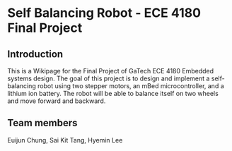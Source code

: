 # Self Balancing Robot - ECE 4180 Final Project
## Introduction 
This is a Wikipage for the Final Project of GaTech ECE 4180 Embedded systems design.
The goal of this project is to design and implement a self-balancing robot using two stepper motors, an mBed microcontroller, and a lithium ion battery. The robot will be able to balance itself on two wheels and move forward and backward.

## Team members
Euijun Chung, Sai Kit Tang, Hyemin Lee

